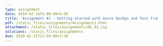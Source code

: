 ```yaml
---
type: assignment
date: 2019-02-16T4:00:00+4:30
title: 'Assignment #1 - Getting Started with Azure DevOps and Test Framework'
pdf: /static_files/assignments/Assignment1.html
attachment: /static_files/assignments/DS_A1.zip
solutions: /static_files/assignments
due: 2019-02-21T23:59:00+3:30
---
```

